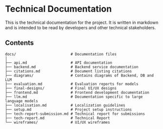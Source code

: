 # Technical Documentation

This is the technical documentation for the project. It is written in markdown and is intended to be read by developers and other technical stakeholders.

## Contents

```shell
docs/                         # Documentation files
│
├── api.md                    # API documentation
├── backend.md                # Backend service documentation
├── citations.md              # Document listing citations
├── diagrams/                 # Contains diagrams of Backend, DB and LLM
├── evaluation.md             # Evaluation reports for models
├── final-designs/            # Final UI/UX designs
├── frontend.md               # Frontend development documentation
├── llm.md                    # Documentation specific to large language models
├── localisation.md           # Localization guidelines
├── setup.md                  # Project setup instructions
├── tech-report-submission.md # Technical report for submissions
├── tech-report.md            # Technical Report
└── wireframes/               # UI/UX wireframes
```
